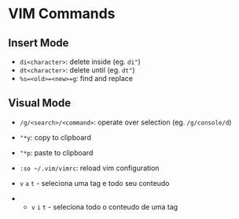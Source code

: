 VIM Commands
============

## Insert Mode
- `di<character>`: delete inside (eg. `di"`) 
- `dt<character>`: delete until (eg. `dt"`) 
- `%s=<old>=<new>=g`: find and replace

## Visual Mode
- `/g/<search>/<command>`: operate over selection (eg. `/g/console/d`)




- `"*y`: copy to clipboard
- `"*p`: paste to clipboard

- `:so ~/.vim/vimrc`: reload vim configuration


- `v` `a` `t` - seleciona uma tag e todo seu conteudo
- - `v` `i` `t` - seleciona todo o conteudo de uma tag
